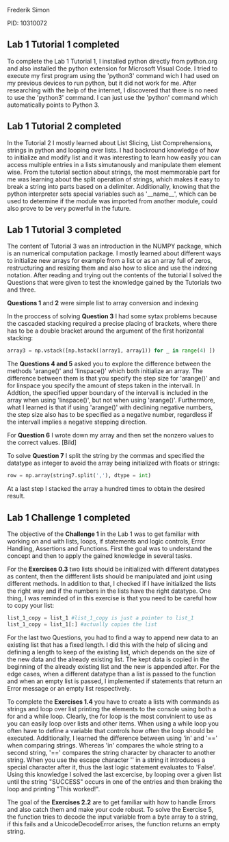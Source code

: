 Frederik Simon 

PID: 10310072

## Lab 1 Tutorial 1 completed 

To complete the Lab 1 Tutorial 1, I installed python directly from python.org and also installed the python extension for Microsoft Visual Code. I tried to execute my first program using the 'python3' command wich I had used on my previous devices to run python, but it did not work for me. After researching with the help of the internet, I discovered that there is no need to use the 'python3' command. I can just use the 'python' command which automatically points to Python 3.

## Lab 1 Tutorial 2 completed 

In the Tutorial 2 I mostly learned about List Slicing, List Comprehensions, strings in python and looping over lists. I had backround knowledge of how to initialize and modify list and it was interesting to learn how easily you can access multiple entries in a lists simutanously and manipulate them element wise. From the tutorial section about strings, the most memmorable part for me was learning about the split operation of strings, which makes it easy to break a string into parts based on a delimiter. Additionally, knowing that the python interpreter sets special variables such as '\_\_name\_\_', which can be used to determine if the module was imported from another module, could also prove to be very powerful in the future.

## Lab 1 Tutorial 3 completed 

The content of Tutorial 3 was an introduction in the NUMPY package, which is an numerical computation package. I mostly learned about different ways to initialize new arrays for example from a list or as an array full of zeros, restructuring and resizing them and also how to slice and use the indexing notation.
After reading and trying out the contents of the tutorial I solved the Questions that were given to test the knowledge gained by the Tutorials two and three.

__Questions 1__ and __2__ were simple list to array conversion and indexing

In the proccess of solving __Question 3__ I had some sytax problems because the cascaded stacking required a precise placing of brackets, where there has to be a double bracket around the argument of the first horizontal stacking:

```python 
array3 = np.vstack([np.hstack((array1, array1)) for _ in range(4) ])
```


The __Questions 4 and 5__ asked you to explore the difference between the methods 'arange()' and 'linspace()' which both initialize an array. The difference between them is that you specify the step size for 'arange()' and for linspace you specify the amount of steps taken in the intervall. In Addtion, the specified upper boundary of the intervall is included in the array when using 'linspace()', but not when using 'arange()'. Furthermore, what I learned is that if using 'arange()' with declining negative numbers, the step size also has to be specified as a negative number, regardless if the intervall implies a negative stepping direction.

For __Question 6__ I wrote down my array and then set the nonzero values to the correct values.
[Bild]

To solve __Question 7__ I split the string by the commas and specified the datatype as integer to avoid the array being initialized with floats or strings:
```python
row = np.array(string7.split(','), dtype = int)
```

At a last step I stacked the array a hundred times to obtain the desired result.



## Lab 1 Challenge 1 completed 

The objective of the __Challenge 1__ in the Lab 1 was to get familiar with working on and with lists, loops, if statements and logic controls, Error Handling, Assertions and Functions. First the goal was to understand the concept and then to apply the gained knowledge in several tasks.

For the __Exercises 0.3__ two lists should be initialized with different datatypes as content, then the diffferent lists should be manipulated and
joint using different methods. In addition to that, I checked if I have initialized the lists the right way and if the numbers in the lists have the right datatype. One thing, I was reminded of in this exercise is that you need to be careful how to copy your list:
```python
list_1_copy = list_1 #list_1_copy is just a pointer to list_1
list_1_copy = list_1[:] #actually copies the list
```
For the last two Questions, you had to find a way to append new data to an existing list that has a fixed length. I did this with the help of slicing and defining a length to keep of the existing list, which depends on the size of the new data and the already existing list. The kept data is copied in the beginning of the already existing list and the new is appended after. For the edge cases, when a different datatype than a list is passed to the function and when an empty list is passed, I implemented if statements that return an Error message or an empty list respectively. 

To complete the __Exercises 1.4__ you have to create a lists with commands as strings and loop over list printing the elements to the console using both a for and a while loop. Clearly, the for loop is the most convinient to use as you can easily loop over lists and other items. When using a while loop you often have to define a variable that controls how often the loop should be executed. 
Additionally, I learned the difference between using 'in' and '==' when comparing strings. Whereas 'in' compares the whole string to a second string, '==' compares the string character by character to another string. When you use the escape character '\' in a string it introduces a special character after it, thus the last logic statement evaluates to 'False'.
Using this knowledge I solved the last excercise, by looping over a given list until the string "SUCCESS" occurs in one of the entries and then braking the loop and printing "This worked!".

The goal of the __Exercises 2.2__ are to get familiar with how to handle Errors and also catch them and make your code robust. To solve the Exercise 5, the function tries to decode the input variable from a byte array to a string, if this fails and a UnicodeDecodeError arises, the function returns an empty string.







